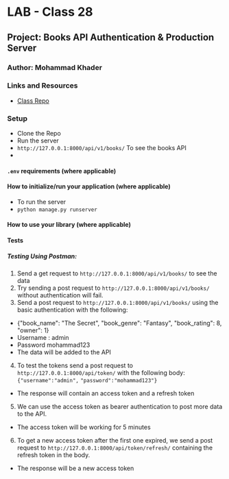 # LAB - Class 28

## Project: Books API Authentication & Production Server 

### Author: Mohammad Khader

### Links and Resources

- [Class Repo](https://github.com/LTUC/amman-python-401d10/tree/main/Class-28)

### Setup

- Clone the Repo
- Run the server
- `http://127.0.0.1:8000/api/v1/books/` To see the books API
- 

#### `.env` requirements (where applicable)


#### How to initialize/run your application (where applicable)

- To run the server
- `python manage.py runserver`

#### How to use your library (where applicable)

#### Tests
##### Testing Using Postman:
1. Send a get request to `http://127.0.0.1:8000/api/v1/books/` to see the data
2. Try sending a post request to `http://127.0.0.1:8000/api/v1/books/` without authentication will fail.
3. Send a post request to `http://127.0.0.1:8000/api/v1/books/` using the basic authentication with the following:
- {"book_name": "The Secret",
"book_genre": "Fantasy",
"book_rating": 8,
"owner": 1}
- Username : admin
- Password mohammad123
- The data will be added to the API
4. To test the tokens send a post request to `http://127.0.0.1:8000/api/token/` with the following body:
`{"username":"admin",`
`"password":"mohammad123"}`
- The response will contain an access token and a refresh token
5. We can use the access token as bearer authentication to post more data to the API.
- The access token will be working for 5 minutes
6. To get a new access token after the first one expired, we send a post request to `http://127.0.0.1:8000/api/token/refresh/` containing the refresh token in the body.
- The response will be a new access token

